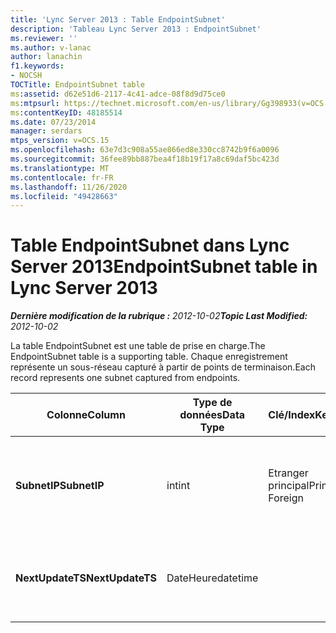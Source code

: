 ```yaml
---
title: 'Lync Server 2013 : Table EndpointSubnet'
description: 'Tableau Lync Server 2013 : EndpointSubnet'
ms.reviewer: ''
ms.author: v-lanac
author: lanachin
f1.keywords:
- NOCSH
TOCTitle: EndpointSubnet table
ms:assetid: d62e51d6-2117-4c41-adce-08f8d9d75ce0
ms:mtpsurl: https://technet.microsoft.com/en-us/library/Gg398933(v=OCS.15)
ms:contentKeyID: 48185514
ms.date: 07/23/2014
manager: serdars
mtps_version: v=OCS.15
ms.openlocfilehash: 63e7d3c908a55ae866ed8e330cc8742b9f6a0096
ms.sourcegitcommit: 36fee89bb887bea4f18b19f17a8c69daf5bc423d
ms.translationtype: MT
ms.contentlocale: fr-FR
ms.lasthandoff: 11/26/2020
ms.locfileid: "49428663"
---
```

# <a name="endpointsubnet-table-in-lync-server-2013"></a><span data-ttu-id="2519d-103">Table EndpointSubnet dans Lync Server 2013</span><span class="sxs-lookup"><span data-stu-id="2519d-103">EndpointSubnet table in Lync Server 2013</span></span>

<div data-xmlns="http://www.w3.org/1999/xhtml">

<div class="topic" data-xmlns="http://www.w3.org/1999/xhtml" data-msxsl="urn:schemas-microsoft-com:xslt" data-cs="https://msdn.microsoft.com/">

<div data-asp="https://msdn2.microsoft.com/asp">



</div>

<div id="mainSection">

<div id="mainBody"><span data-ttu-id="2519d-104">

<span> </span></span><span class="sxs-lookup"><span data-stu-id="2519d-104">

<span> </span></span></span>

<span data-ttu-id="2519d-105">_**Dernière modification de la rubrique :** 2012-10-02_</span><span class="sxs-lookup"><span data-stu-id="2519d-105">_**Topic Last Modified:** 2012-10-02_</span></span>

<span data-ttu-id="2519d-106">La table EndpointSubnet est une table de prise en charge.</span><span class="sxs-lookup"><span data-stu-id="2519d-106">The EndpointSubnet table is a supporting table.</span></span> <span data-ttu-id="2519d-107">Chaque enregistrement représente un sous-réseau capturé à partir de points de terminaison.</span><span class="sxs-lookup"><span data-stu-id="2519d-107">Each record represents one subnet captured from endpoints.</span></span>


<table>
<colgroup>
<col style="width: 25%" />
<col style="width: 25%" />
<col style="width: 25%" />
<col style="width: 25%" />
</colgroup>
<thead>
<tr class="header">
<th><span data-ttu-id="2519d-108"><strong>Colonne</strong></span><span class="sxs-lookup"><span data-stu-id="2519d-108"><strong>Column</strong></span></span></th>
<th><span data-ttu-id="2519d-109"><strong>Type de données</strong></span><span class="sxs-lookup"><span data-stu-id="2519d-109"><strong>Data Type</strong></span></span></th>
<th><span data-ttu-id="2519d-110"><strong>Clé/Index</strong></span><span class="sxs-lookup"><span data-stu-id="2519d-110"><strong>Key/Index</strong></span></span></th>
<th><span data-ttu-id="2519d-111"><strong>Details</strong></span><span class="sxs-lookup"><span data-stu-id="2519d-111"><strong>Details</strong></span></span></th>
</tr>
</thead>
<tbody>
<tr class="odd">
<td><p><span data-ttu-id="2519d-112"><strong>SubnetIP</strong></span><span class="sxs-lookup"><span data-stu-id="2519d-112"><strong>SubnetIP</strong></span></span></p></td>
<td><p><span data-ttu-id="2519d-113">int</span><span class="sxs-lookup"><span data-stu-id="2519d-113">int</span></span></p></td>
<td><p><span data-ttu-id="2519d-114">Etranger principal</span><span class="sxs-lookup"><span data-stu-id="2519d-114">Primary, Foreign</span></span></p></td>
<td><p><span data-ttu-id="2519d-115">Représentation entière du sous-réseau.</span><span class="sxs-lookup"><span data-stu-id="2519d-115">Integer representation for the subnet.</span></span></p></td>
</tr>
<tr class="even">
<td><p><span data-ttu-id="2519d-116"><strong>NextUpdateTS</strong></span><span class="sxs-lookup"><span data-stu-id="2519d-116"><strong>NextUpdateTS</strong></span></span></p></td>
<td><p><span data-ttu-id="2519d-117">DateHeure</span><span class="sxs-lookup"><span data-stu-id="2519d-117">datetime</span></span></p></td>
<td></td>
<td><p><span data-ttu-id="2519d-118">Pour un usage interne uniquement.</span><span class="sxs-lookup"><span data-stu-id="2519d-118">For internal use only.</span></span></p></td>
</tr>
</tbody>
</table><span data-ttu-id="2519d-119">


</div>

<span> </span>

</div>

</div>

</span><span class="sxs-lookup"><span data-stu-id="2519d-119">


</div>

<span> </span>

</div>

</div>

</span></span></div>

